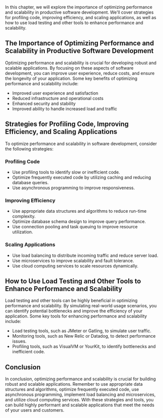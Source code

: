 
In this chapter, we will explore the importance of optimizing performance and scalability in productive software development. We'll cover strategies for profiling code, improving efficiency, and scaling applications, as well as how to use load testing and other tools to enhance performance and scalability.

The Importance of Optimizing Performance and Scalability in Productive Software Development
-------------------------------------------------------------------------------------------

Optimizing performance and scalability is crucial for developing robust and scalable applications. By focusing on these aspects of software development, you can improve user experience, reduce costs, and ensure the longevity of your application. Some key benefits of optimizing performance and scalability include:

* Improved user experience and satisfaction
* Reduced infrastructure and operational costs
* Enhanced security and stability
* Improved ability to handle increased load and traffic

Strategies for Profiling Code, Improving Efficiency, and Scaling Applications
-----------------------------------------------------------------------------

To optimize performance and scalability in software development, consider the following strategies:

### Profiling Code

* Use profiling tools to identify slow or inefficient code.
* Optimize frequently executed code by utilizing caching and reducing database queries.
* Use asynchronous programming to improve responsiveness.

### Improving Efficiency

* Use appropriate data structures and algorithms to reduce run-time complexity.
* Optimize database schema design to improve query performance.
* Use connection pooling and task queuing to improve resource utilization.

### Scaling Applications

* Use load balancing to distribute incoming traffic and reduce server load.
* Use microservices to improve scalability and fault tolerance.
* Use cloud computing services to scale resources dynamically.

How to Use Load Testing and Other Tools to Enhance Performance and Scalability
------------------------------------------------------------------------------

Load testing and other tools can be highly beneficial in optimizing performance and scalability. By simulating real-world usage scenarios, you can identify potential bottlenecks and improve the efficiency of your application. Some key tools for enhancing performance and scalability include:

* Load testing tools, such as JMeter or Gatling, to simulate user traffic.
* Monitoring tools, such as New Relic or Datadog, to detect performance issues.
* Profiling tools, such as VisualVM or YourKit, to identify bottlenecks and inefficient code.

Conclusion
----------

In conclusion, optimizing performance and scalability is crucial for building robust and scalable applications. Remember to use appropriate data structures and algorithms, optimize frequently executed code, use asynchronous programming, implement load balancing and microservices, and utilize cloud computing services. With these strategies and tools, you can build highly performant and scalable applications that meet the needs of your users and customers.
